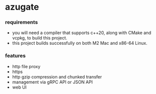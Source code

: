 # azugate

### requirements

- you will need a compiler that supports c++20, along with CMake and vcpkg, to build this project.
- this project builds successfully on both M2 Mac and x86-64 Linux.

### features

- http file proxy
- https
- http gzip compression and chunked transfer
- management via gRPC API or JSON API
- web UI


